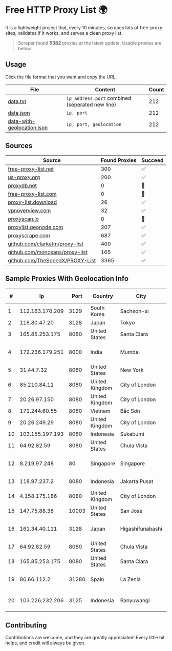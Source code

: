 
# Free HTTP Proxy List 🌍

It is a lightweight project that, every 10 minutes, scrapes lots of free-proxy sites, validates if it works, and serves a clean proxy list.


> Scraper found **5382** proxies at the latest update. Usable proxies are below.

## Usage

Click the file format that you want and copy the URL.


|File|Content|Count|
|----|-------|-----|
|[data.txt](https://raw.githubusercontent.com/themiralay/Proxy-List-World/master/data.txt)|`ip_address:port` combined (seperated new line)|212|
|[data.json](https://raw.githubusercontent.com/themiralay/Proxy-List-World/master/data.json)|`ip, port`|212|
|[data-with-geolocation.json](https://raw.githubusercontent.com/themiralay/Proxy-List-World/master/data-with-geolocation.json)|`ip, port, geolocation`|212|

## Sources

|Source|Found Proxies|Succeed|
|------|-------------|-------|
|[free-proxy-list.net](https://free-proxy-list.net)|300|✅|
|[us-proxy.org](https://www.us-proxy.org)|200|✅|
|[proxydb.net](http://proxydb.net)|0|🚫|
|[free-proxy-list.com](https://free-proxy-list.com/?page=&port=&type%5B%5D=http&type%5B%5D=https&up_time=0&search=Search)|0|🚫|
|[proxy-list.download](https://www.proxy-list.download/HTTP)|26|✅|
|[vpnoverview.com](https://vpnoverview.com/privacy/anonymous-browsing/free-proxy-servers)|32|✅|
|[proxyscan.io](https://www.proxyscan.io)|0|🚫|
|[proxylist.geonode.com](https://proxylist.geonode.com/api/proxy-list?limit=300&page=1&sort_by=lastChecked&sort_type=desc&protocols=http,https)|207|✅|
|[proxyscrape.com](https://api.proxyscrape.com/v2/?request=displayproxies&protocol=http&timeout=10000&country=all&ssl=all&anonymity=all)|687|✅|
|[github.com/clarketm/proxy-list](https://raw.githubusercontent.com/clarketm/proxy-list/master/proxy-list-raw.txt)|400|✅|
|[github.com/monosans/proxy-list](https://raw.githubusercontent.com/monosans/proxy-list/main/proxies/http.txt)|165|✅|
|[github.com/TheSpeedX/PROXY-List](https://raw.githubusercontent.com/TheSpeedX/PROXY-List/master/http.txt)|3365|✅|


## Sample Proxies With Geolocation Info

|#|Ip|Port|Country|City|Internet Service Provider|
|-|--|----|-------|----|-------------------------|
|1|112.163.170.209|3129|South Korea|Sacheon-si|Korea Telecom|
|2|116.80.47.20|3128|Japan|Tokyo|InfoSphere|
|3|165.85.253.175|8080|United States|Santa Clara|Google LLC|
|4|172.236.179.251|8000|India|Mumbai|Akamai Technologies, Inc.|
|5|31.44.7.32|8080|United States|New York|ITGLOBAL.COM NL B.V.|
|6|85.210.84.11|8080|United Kingdom|City of London|Microsoft Corporation|
|7|20.26.97.150|8080|United Kingdom|City of London|Microsoft Corporation|
|8|171.244.60.55|8080|Vietnam|Bắc Sơn|VIETEL|
|9|20.26.249.29|8080|United Kingdom|City of London|Microsoft Corporation|
|10|103.155.197.193|8080|Indonesia|Sukabumi|JEMBATANDATA|
|11|64.92.82.59|8080|United States|Chula Vista|Momentum Telecom, Inc.|
|12|8.219.97.248|80|Singapore|Singapore|Alibaba (US) Technology Co., Ltd.|
|13|118.97.237.2|8080|Indonesia|Jakarta Pusat|PT. TELKOM INDONESIA|
|14|4.158.175.186|8080|United Kingdom|City of London|Microsoft Corporation|
|15|147.75.88.36|10003|United States|San Jose|Packet Host, Inc.|
|16|161.34.40.111|3128|Japan|Higashifunabashi|NTT PC Communications, Inc.|
|17|64.92.82.59|8080|United States|Chula Vista|Momentum Telecom, Inc.|
|18|165.85.253.175|8080|United States|Santa Clara|Google LLC|
|19|80.66.112.2|31280|Spain|La Zenia|Servicios Digitales Codinet S.L.|
|20|103.226.232.206|3125|Indonesia|Banyuwangi|PT Jaringan Multimedia Indonesia|



## Contributing

Contributions are welcome, and they are greatly appreciated! Every
little bit helps, and credit will always be given.

